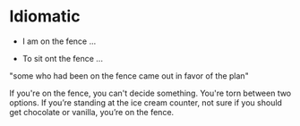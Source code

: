 # Idiomatic

* I am on the fence ...

* To sit ont the fence ...

"some who had been on the fence came out in favor of the plan"

If you're on the fence, you can't decide something. You're torn between two options. If you’re standing at the ice cream counter, not sure if you should get chocolate or vanilla, you’re on the fence.